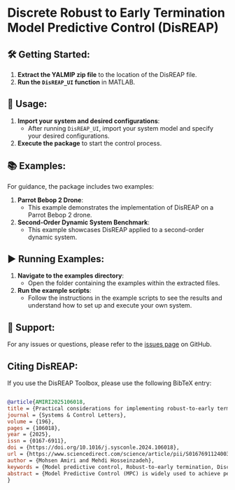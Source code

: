 # Discrete Robust to Early Termination Model Predictive Control (DisREAP)

## 🛠️ Getting Started:
1. **Extract the YALMIP zip file** to the location of the DisREAP file.
2. **Run the `DisREAP_UI` function** in MATLAB.

## 🚀 Usage:
1. **Import your system and desired configurations**:
   - After running `DisREAP_UI`, import your system model and specify your desired configurations.
2. **Execute the package** to start the control process.

## 📚 Examples:
For guidance, the package includes two examples:
1. **Parrot Bebop 2 Drone**:
   - This example demonstrates the implementation of DisREAP on a Parrot Bebop 2 drone.
2. **Second-Order Dynamic System Benchmark**:
   - This example showcases DisREAP applied to a second-order dynamic system.

## ▶️ Running Examples:
1. **Navigate to the examples directory**:
   - Open the folder containing the examples within the extracted files.
2. **Run the example scripts**:
   - Follow the instructions in the example scripts to see the results and understand how to set up and execute your own system.

## 🤝 Support:
For any issues or questions, please refer to the [issues page](https://github.com/mhsnar/DiscreteREAP/issues) on GitHub.

## Citing DisREAP:

If you use the DisREAP Toolbox, please use the following BibTeX entry:
```bibtex

@article{AMIRI2025106018,
title = {Practical considerations for implementing robust-to-early termination model predictive control},
journal = {Systems & Control Letters},
volume = {196},
pages = {106018},
year = {2025},
issn = {0167-6911},
doi = {https://doi.org/10.1016/j.sysconle.2024.106018},
url = {https://www.sciencedirect.com/science/article/pii/S0167691124003062},
author = {Mohsen Amiri and Mehdi Hosseinzadeh},
keywords = {Model predictive control, Robust-to-early termination, Discrete-time implementation, Limited computing capacity},
abstract = {Model Predictive Control (MPC) is widely used to achieve performance objectives, while enforcing operational and safety constraints. Despite its high performance, MPC often demands significant computational resources, making it challenging to implement in systems with limited computing capacity. A recent approach to address this challenge is to use the Robust-to-Early Termination (REAP) strategy. At any time instant, REAP converts the MPC problem into the evolution of a virtual dynamical system whose trajectory converges to the optimal solution, and provides guaranteed sub-optimal and feasible solution whenever its evolution is terminated due to limited computational power. REAP has been introduced as a continuous-time scheme and its theoretical properties have been derived under the assumption that it performs all the computations in continuous time. However, REAP should be practically implemented in discrete-time. This paper focuses on the discrete-time implementation of REAP, exploring conditions under which anytime feasibility and convergence properties are maintained when the computations are performed in discrete time. The proposed methodology is validated and evaluated through extensive simulation and experimental studies.}
}





